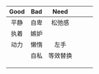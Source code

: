 | Good | Bad  |  Need  |      |      |      |
| :--: | :--: | :----: | ---- | ---- | ---- |
| 平静 | 自卑 | 松弛感 |      |      |      |
| 执着 | 嫉妒 |    |      |      |      |
|   动力    | 懒惰 | 左手    |      |      |      |
|      | 自私 |  等效替换   |      |      |      |
|      |      |        |      |      |      |
|      |      |        |      |      |      |
|      |      |        |      |      |      |

